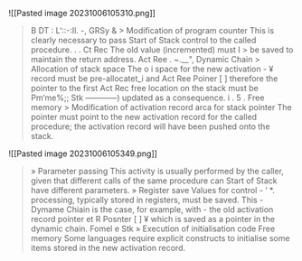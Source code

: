 ![[Pasted image 20231006105310.png]]
> B DT : L‘::-:Il. -, GRSy & > Modification of program counter This is clearly necessary to pass Start of Stack control to the called procedure. . . Ct Rec The old value (incremented) must I > be saved to maintain the return address. Act Ree . ~.__", Dynamic Chain > Allocation of stack space The o i space for the new activation - ¥ record must be pre-allocatet_i and Act Ree Poiner [ ] therefore the pointer to the first Act Rec free location on the stack must be Pm‘me%;; Stk ————) updated as a consequence. i . 5 . Free memory > Modification of activation record arca for stack pointer The pointer must point to the new activation record for the called procedure; the activation record will have been pushed onto the stack.

![[Pasted image 20231006105349.png]]
> » Parameter passing This activity is usually performed by the caller, given that different calls of the same procedure can Start of Stack have different parameters. » Register save Values for control - ‘ *. processing, typically stored in registers, must be saved. This - Dymame Chiain is the case, for example, with - the old activation record pointer et R Posnter [ ] ¥ which is saved as a pointer in the dynamic chain. Fomel e Stk » Execution of initialisation code Free memory Some languages require explicit constructs to initialise some items stored in the new activation record.